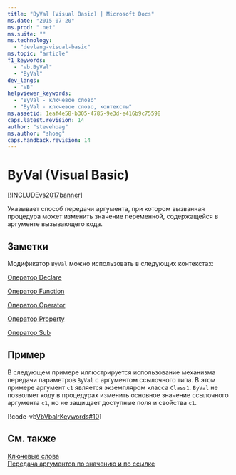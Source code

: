 ```yaml
---
title: "ByVal (Visual Basic) | Microsoft Docs"
ms.date: "2015-07-20"
ms.prod: ".net"
ms.suite: ""
ms.technology: 
  - "devlang-visual-basic"
ms.topic: "article"
f1_keywords: 
  - "vb.ByVal"
  - "ByVal"
dev_langs: 
  - "VB"
helpviewer_keywords: 
  - "ByVal - ключевое слово"
  - "ByVal - ключевое слово, контексты"
ms.assetid: 1eaf4e58-b305-4785-9e3d-e416b9c75598
caps.latest.revision: 14
author: "stevehoag"
ms.author: "shoag"
caps.handback.revision: 14
---
```

# ByVal (Visual Basic)
[!INCLUDE[vs2017banner](../../../visual-basic/includes/vs2017banner.md)]

Указывает способ передачи аргумента, при котором вызванная процедура может изменить значение переменной, содержащейся в аргументе вызывающего кода.  
  
## Заметки  
 Модификатор `ByVal` можно использовать в следующих контекстах:  
  
 [Оператор Declare](../../../visual-basic/language-reference/statements/declare-statement.md)  
  
 [Оператор Function](../../../visual-basic/language-reference/statements/function-statement.md)  
  
 [Оператор Operator](../../../visual-basic/language-reference/statements/operator-statement.md)  
  
 [Оператор Property](../../../visual-basic/language-reference/statements/property-statement.md)  
  
 [Оператор Sub](../../../visual-basic/language-reference/statements/sub-statement.md)  
  
## Пример  
 В следующем примере иллюстрируется использование механизма передачи параметров `ByVal` с аргументом ссылочного типа.  В этом примере аргумент `c1` является экземпляром класса `Class1`.  `ByVal` не позволяет коду в процедурах изменить основное значение ссылочного аргумента `c1`, но не защищает доступные поля и свойства `c1`.  
  
 [!code-vb[VbVbalrKeywords#10](../../../visual-basic/language-reference/codesnippet/visualbasic/byval_1.vb)]  
  
## См. также  
 [Ключевые слова](../../../visual-basic/language-reference/keywords/index.md)   
 [Передача аргументов по значению и по ссылке](../../../visual-basic/programming-guide/language-features/procedures/passing-arguments-by-value-and-by-reference.md)